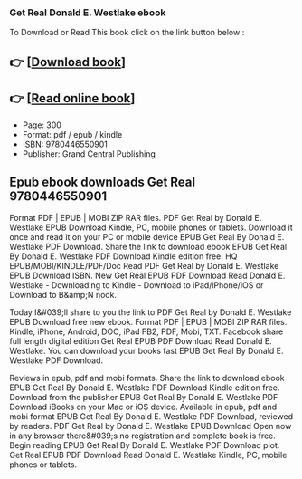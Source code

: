 ### Get Real Donald E. Westlake ebook

To Download or Read This book click on the link button below :

## 👉  [**[Download book](http://filesbooks.info/download.php?group=book&from=github.com&id=718084&lnk=1063 "Download book")**]

## 👉  [**[Read online book](http://filesbooks.info/download.php?group=book&from=github.com&id=718084&lnk=1063 "Read online book")**]


* Page: 300
* Format: pdf / epub / kindle
* ISBN: 9780446550901
* Publisher: Grand Central Publishing



## Epub ebook downloads Get Real 9780446550901


Format PDF | EPUB | MOBI ZIP RAR files. PDF Get Real by Donald E. Westlake EPUB Download Kindle, PC, mobile phones or tablets. Download it once and read it on your PC or mobile device EPUB Get Real By Donald E. Westlake PDF Download. Share the link to download ebook EPUB Get Real By Donald E. Westlake PDF Download Kindle edition free. HQ EPUB/MOBI/KINDLE/PDF/Doc Read PDF Get Real by Donald E. Westlake EPUB Download ISBN. New Get Real EPUB PDF Download Read Donald E. Westlake - Downloading to Kindle - Download to iPad/iPhone/iOS or Download to B&amp;amp;N nook.

Today I&amp;#039;ll share to you the link to PDF Get Real by Donald E. Westlake EPUB Download free new ebook. Format PDF | EPUB | MOBI ZIP RAR files. Kindle, iPhone, Android, DOC, iPad FB2, PDF, Mobi, TXT. Facebook share full length digital edition Get Real EPUB PDF Download Read Donald E. Westlake. You can download your books fast EPUB Get Real By Donald E. Westlake PDF Download.

Reviews in epub, pdf and mobi formats. Share the link to download ebook EPUB Get Real By Donald E. Westlake PDF Download Kindle edition free. Download from the publisher EPUB Get Real By Donald E. Westlake PDF Download iBooks on your Mac or iOS device. Available in epub, pdf and mobi format EPUB Get Real By Donald E. Westlake PDF Download, reviewed by readers. PDF Get Real by Donald E. Westlake EPUB Download Open now in any browser there&amp;#039;s no registration and complete book is free. Begin reading EPUB Get Real By Donald E. Westlake PDF Download plot. Get Real EPUB PDF Download Read Donald E. Westlake Kindle, PC, mobile phones or tablets.






